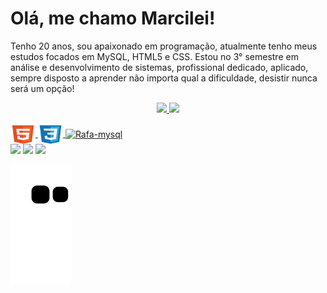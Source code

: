 <h1>Olá, me chamo Marcilei!</h1>

<p> Tenho 20 anos, sou apaixonado em programação, atualmente tenho meus estudos focados em MySQL, HTML5 e CSS.
Estou no 3° semestre em análise e desenvolvimento de sistemas, profissional dedicado, aplicado, sempre disposto a aprender não importa qual a dificuldade, desistir nunca será um opção!</p>
<div align="center">
  <a href="https://github.com/Marcileii">
  <img height="180em" src="https://github-readme-stats.vercel.app/api?username=Marcileii&show_icons=true&theme=tokyonight&include_all_commits=true&count_private=true"/>
  <img height="180em" src="https://github-readme-stats.vercel.app/api/top-langs/?username=Marcileii&layout=compact&langs_count=7&theme=tokyonight"/>
</div>

<div style="display: inline_block"><br>
  <img align="center" alt="Rafa-HTML" height="30" width="40" src="https://raw.githubusercontent.com/devicons/devicon/master/icons/html5/html5-original.svg">
  <img align="center" alt="Rafa-CSS" height="30" width="40" src="https://raw.githubusercontent.com/devicons/devicon/master/icons/css3/css3-original.svg">
  <img align="center" alt="Rafa-mysql" height="30" width="40" src="https://cdn.jsdelivr.net/gh/devicons/devicon/icons/mysql/mysql-original-wordmark.svg" />
      
          
  
</div>

<div> 
  <a href="https://www.instagram.com/marcileii/" target="_blank"><img src="https://img.shields.io/badge/-Instagram-%23E4405F?style=for-the-badge&logo=instagram&logoColor=white" target="_blank"></a>
  <a href="https://www.linkedin.com/in/marcilei-brand%C3%A3o-a8650b22a/" target="_blank"><img src="https://img.shields.io/badge/-LinkedIn-%230077B5?style=for-the-badge&logo=linkedin&logoColor=white" target="_blank"></a> 
  <a href = "mailto:marcileibrandaoo922@gmail.com"><img src="https://img.shields.io/badge/-Gmail-%23333?style=for-the-badge&logo=gmail&logoColor=white" target="_blank"></a>
  
  
  ![Snake animation](https://github.com/Marcileii/Marcileii/blob/output/github-contribution-grid-snake.svg)
</div>
